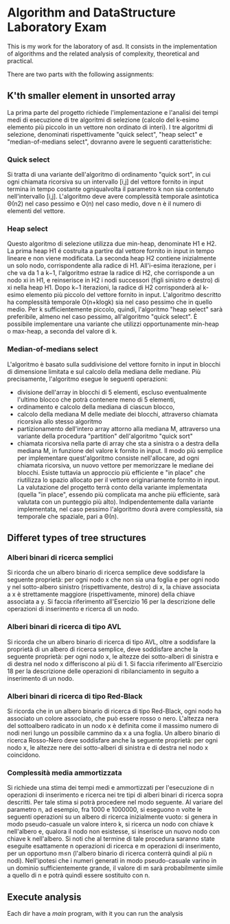 # Algorithm and DataStructure Laboratory Exam

This is my work for the laboratory of asd. 
It consists in the implementation of algorithms and the related analysis of complexity, theoretical and practical.

There are two parts with the following assignments: 

## K'th smaller element in unsorted array 

La prima parte del progetto richiede l'implementazione e l'analisi dei tempi medi di esecuzione di tre algoritmi di selezione (calcolo del k-esimo elemento più piccolo in un vettore non ordinato di interi). I tre algoritmi di selezione, denominati rispettivamente "quick select", "heap select" e "median-of-medians select", dovranno avere le seguenti caratteristiche:

### Quick select

Si tratta di una variante dell'algoritmo di ordinamento "quick sort", in cui ogni chiamata ricorsiva su un intervallo [i,j] del vettore fornito in input termina in tempo costante ogniqualvolta il parametro k non sia contenuto nell'intervallo [i,j]. L'algoritmo deve avere complessità temporale asintotica Θ(n2) nel caso pessimo e O(n) nel caso medio, dove n è il numero di elementi del vettore.

### Heap select

Questo algoritmo di selezione utilizza due min-heap, denominate H1 e H2. La prima heap H1 é costruita a partire dal vettore fornito in input in tempo lineare e non viene modificata. La seconda heap H2 contiene inizialmente un solo nodo, corrispondente alla radice di H1. All'i-esima iterazione, per i che va da 1 a k−1, l'algoritmo estrae la radice di H2, che corrisponde a un nodo xi in H1, e reinserisce in H2 i nodi successori (figli sinistro e destro) di xi nella heap H1. Dopo k−1 iterazioni, la radice di H2 corrisponderà al k-esimo elemento più piccolo del vettore fornito in input.
L'algoritmo descritto ha complessità temporale O(n+klogk) sia nel caso pessimo che in quello medio. Per k sufficientemente piccolo, quindi, l'algoritmo "heap select" sarà preferibile, almeno nel caso pessimo, all'algoritmo "quick select". È possibile implementare una variante che utilizzi opportunamente min-heap o max-heap, a seconda del valore di k.

### Median-of-medians select

L'algoritmo è basato sulla suddivisione del vettore fornito in input in blocchi di dimensione limitata e sul calcolo della mediana delle mediane. Più precisamente, l'algoritmo esegue le seguenti operazioni:
- divisione dell'array in blocchi di 5 elementi, escluso eventualmente l'ultimo blocco che potrà contenere meno di 5 elementi,
- ordinamento e calcolo della mediana di ciascun blocco,
- calcolo della mediana M delle mediate dei blocchi, attraverso chiamata ricorsiva allo stesso algoritmo
- partizionamento dell'intero array attorno alla mediana M, attraverso una variante della procedura "partition" dell'algoritmo "quick sort"
- chiamata ricorsiva nella parte di array che sta a sinistra o a destra della mediana M, in funzione del valore k fornito in input.
Il modo più semplice per implementare quest'algoritmo consiste nell'allocare, ad ogni chiamata ricorsiva, un nuovo vettore per memorizzare le mediane dei blocchi. Esiste tuttavia un approccio più efficiente e "in place" che riutilizza lo spazio allocato per il vettore originariamente fornito in input. La valutazione del progetto terrà conto della variante implementata (quella "in place", essendo più complicata ma anche più efficiente, sarà valutata con un punteggio più alto).
Indipendentemente dalla variante implementata, nel caso pessimo l'algoritmo dovrà avere complessità, sia temporale che spaziale, pari a Θ(n).

## Differet types of tree structures

### Alberi binari di ricerca semplici

Si ricorda che un albero binario di ricerca semplice deve soddisfare la seguente proprietà: per ogni nodo x che non sia una foglia e per ogni nodo y nel sotto-albero sinistro (rispettivamente, destro) di x, la chiave associata a x è strettamente maggiore (rispettivamente, minore) della chiave associata a y. Si faccia riferimento all'Esercizio 16 per la descrizione delle operazioni di inserimento e ricerca di un nodo.

### Alberi binari di ricerca di tipo AVL

Si ricorda che un albero binario di ricerca di tipo AVL, oltre a soddisfare la proprietà di un albero di ricerca semplice, deve soddisfare anche la seguente proprietà: per ogni nodo x, le altezze dei sotto-alberi di sinistra e di destra nel nodo x differiscono al più di 1. Si faccia riferimento all'Esercizio 18 per la descrizione delle operazioni di ribilanciamento in seguito a inserimento di un nodo.

### Alberi binari di ricerca di tipo Red-Black

Si ricorda che in un albero binario di ricerca di tipo Red-Black, ogni nodo ha associato un colore associato, che può essere rosso o nero. L'altezza nera del sottoalbero radicato in un nodo x è definita come il massimo numero di nodi neri lungo un possibile cammino da x a una foglia. Un albero binario di ricerca Rosso-Nero deve soddisfare anche la seguente proprietà: per ogni nodo x, le altezze nere dei sotto-alberi di sinistra e di destra nel nodo x coincidono. 


### Complessità media ammortizzata

Si richiede una stima dei tempi medi e ammortizzati per l'esecuzione di n operazioni di inserimento e ricerca nei tre tipi di alberi binari di ricerca sopra descritti. Per tale stima si potrà procedere nel modo seguente. Al variare del parametro n, ad esempio, fra 1000 e 1000000, si eseguono n volte le seguenti operazioni su un albero di ricerca inizialmente vuoto: si genera in modo pseudo-casuale un valore intero k, si ricerca un nodo con chiave k nell'albero e, qualora il nodo non esistesse, si inserisce un nuovo nodo con chiave k nell'albero. Si noti che al termine di tale procedura saranno state eseguite esattamente n operazioni di ricerca e m operazioni di inserimento, per un opportuno m≤n (l'albero binario di ricerca conterrà quindi al più n nodi). Nell'ipotesi che i numeri generati in modo pseudo-casuale varino in un dominio sufficientemente grande, il valore di m sarà probabilmente simile a quello di n e potrà quindi essere sostituito con n.


## Execute analysis
Each dir have a *main* program, with it you can run the analysis
